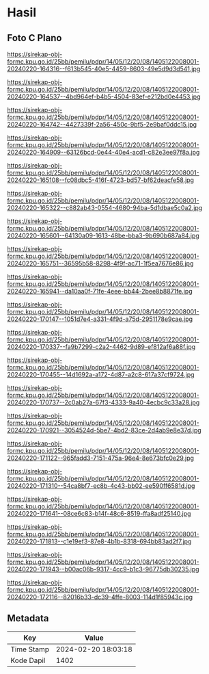 # Hasil

## Foto C Plano

https://sirekap-obj-formc.kpu.go.id/25bb/pemilu/pdpr/14/05/12/20/08/1405122008001-20240220-164316--f613b545-40e5-4459-8603-49e5d9d3d541.jpg

https://sirekap-obj-formc.kpu.go.id/25bb/pemilu/pdpr/14/05/12/20/08/1405122008001-20240220-164537--4bd964ef-b4b5-4504-83ef-e212bd0e4453.jpg

https://sirekap-obj-formc.kpu.go.id/25bb/pemilu/pdpr/14/05/12/20/08/1405122008001-20240220-164742--4427339f-2a56-450c-9bf5-2e9baf0ddc15.jpg

https://sirekap-obj-formc.kpu.go.id/25bb/pemilu/pdpr/14/05/12/20/08/1405122008001-20240220-164909--63126bcd-0e44-40e4-acd1-c82e3ee97f8a.jpg

https://sirekap-obj-formc.kpu.go.id/25bb/pemilu/pdpr/14/05/12/20/08/1405122008001-20240220-165108--fc08dbc5-416f-4723-bd57-bf62deacfe58.jpg

https://sirekap-obj-formc.kpu.go.id/25bb/pemilu/pdpr/14/05/12/20/08/1405122008001-20240220-165322--c882ab43-0554-4680-94ba-5d1dbae5c0a2.jpg

https://sirekap-obj-formc.kpu.go.id/25bb/pemilu/pdpr/14/05/12/20/08/1405122008001-20240220-165601--64130a09-1613-48be-bba3-9b690b687a84.jpg

https://sirekap-obj-formc.kpu.go.id/25bb/pemilu/pdpr/14/05/12/20/08/1405122008001-20240220-165751--36595b58-8298-4f9f-ac71-1f5ea7676e86.jpg

https://sirekap-obj-formc.kpu.go.id/25bb/pemilu/pdpr/14/05/12/20/08/1405122008001-20240220-165941--da10aa0f-71fe-4eee-bb44-2bee8b8871fe.jpg

https://sirekap-obj-formc.kpu.go.id/25bb/pemilu/pdpr/14/05/12/20/08/1405122008001-20240220-170147--1051d7e4-a331-4f9d-a75d-2951178e9cae.jpg

https://sirekap-obj-formc.kpu.go.id/25bb/pemilu/pdpr/14/05/12/20/08/1405122008001-20240220-170337--fa9b7299-c2a2-4462-9d89-ef812af6a88f.jpg

https://sirekap-obj-formc.kpu.go.id/25bb/pemilu/pdpr/14/05/12/20/08/1405122008001-20240220-170455--14d1692a-a172-4d87-a2c8-617a37cf9724.jpg

https://sirekap-obj-formc.kpu.go.id/25bb/pemilu/pdpr/14/05/12/20/08/1405122008001-20240220-170737--2c0ab27a-67f3-4333-9a40-4ecbc9c33a28.jpg

https://sirekap-obj-formc.kpu.go.id/25bb/pemilu/pdpr/14/05/12/20/08/1405122008001-20240220-170921--3054524d-5be7-4bd2-83ce-2d4ab9e8e37d.jpg

https://sirekap-obj-formc.kpu.go.id/25bb/pemilu/pdpr/14/05/12/20/08/1405122008001-20240220-171122--965fadd3-7151-475a-96e4-8e673bfc0e29.jpg

https://sirekap-obj-formc.kpu.go.id/25bb/pemilu/pdpr/14/05/12/20/08/1405122008001-20240220-171310--54ca8bf7-ec8b-4c43-bb02-ee590ff6581d.jpg

https://sirekap-obj-formc.kpu.go.id/25bb/pemilu/pdpr/14/05/12/20/08/1405122008001-20240220-171641--08ce6c83-b14f-48c6-8519-ffa8adf25140.jpg

https://sirekap-obj-formc.kpu.go.id/25bb/pemilu/pdpr/14/05/12/20/08/1405122008001-20240220-171813--c1e19ef3-87e8-4b1b-8318-694bb83ad2f7.jpg

https://sirekap-obj-formc.kpu.go.id/25bb/pemilu/pdpr/14/05/12/20/08/1405122008001-20240220-171943--b00ac06b-9317-4cc9-b1c3-96775db30235.jpg

https://sirekap-obj-formc.kpu.go.id/25bb/pemilu/pdpr/14/05/12/20/08/1405122008001-20240220-172116--82016b33-dc39-4ffe-8003-114d1f85943c.jpg


## Metadata

| Key        | Value               |
| ---------- | ------------------- |
| Time Stamp | 2024-02-20 18:03:18 |
| Kode Dapil | 1402                |



